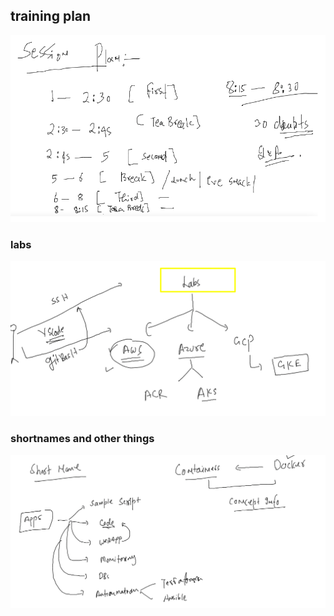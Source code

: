 ## training plan 

<img src="plan.png">

### labs 

<img src="lab.png">

### shortnames and other things 

<img src="sn.png">



